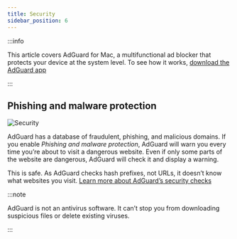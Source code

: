 ```yaml
---
title: Security
sidebar_position: 6
---
```


:::info

This article covers AdGuard for Mac, a multifunctional ad blocker that protects your device at the system level. To see how it works, [download the AdGuard app](https://agrd.io/download-kb-adblock)

:::

## Phishing and malware protection

![Security](https://cdn.adtidy.org/content/kb/ad_blocker/mac/security.png)

AdGuard has a database of fraudulent, phishing, and malicious domains. If you enable _Phishing and malware protection_, AdGuard will warn you every time you’re about to visit a dangerous website. Even if only some parts of the website are dangerous, AdGuard will check it and display a warning.

This is safe. As AdGuard checks hash prefixes, not URLs, it doesn’t know what websites you visit. [Learn more about AdGuard’s security checks](/general/browsing-security)

:::note

AdGuard is not an antivirus software. It can’t stop you from downloading suspicious files or delete existing viruses.

:::
